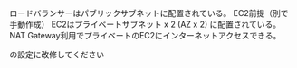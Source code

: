 ロードバランサーはパブリックサブネットに配置されている。
EC2前提（別で手動作成）
EC2はプライベートサブネット x 2 (AZ x 2) に配置されている。
NAT Gateway利用でプライベートのEC2にインターネットアクセスできる。

の設定に改修してください